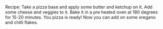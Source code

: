 Recipe:
Take a pizza base and apply some butter and ketchup on it. 
Add some cheese and veggies to it. 
Bake it in a pre heated oven at 180 degrees for 15-20 minutes. 
You pizza is ready!
Now you can add on some oregano and chilli flakes. 